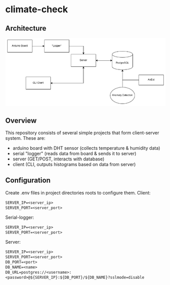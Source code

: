 # climate-check

## Architecture
![Architecture](docs/architecture.png)

## Overview
This repository consists of several simple projects that form client-server system.
These are:
- arduino board with DHT sensor (collects temperature & humidity data)
- serial "logger" (reads data from board & sends it to server)
- server (GET/POST, interacts with database)
- client (CLI, outputs histograms based on data from server)


## Configuration
Create .env files in project directories roots to configure them.
Client:
```
SERVER_IP=<server_ip>
SERVER_PORT=<server_port>
```

Serial-logger:
```
SERVER_IP=<server_ip>
SERVER_PORT=<server_port>
```

Server:
```
SERVER_IP=<server_ip>
SERVER_PORT=<server_port>
DB_PORT=<port>
DB_NAME=<name>
DB_URL=postgres://<username>:<password>@${SERVER_IP}:${DB_PORT}/${DB_NAME}?sslmode=disable
```
